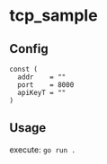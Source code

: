 # tcp_sample

## Config

```
const (
  addr    = ""  
  port    = 8000   
  apiKeyT = ""  
)
```

## Usage

execute:
`go run .`

